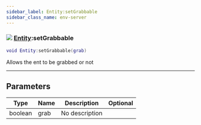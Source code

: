 ```yaml
---
sidebar_label: Entity:setGrabbable
sidebar_class_name: env-server
---
```


### ![](/img/wiki/server.png) [Entity](../entity/README.md):setGrabbable

```lua
void Entity:setGrabbable(grab)
```

Allows the ent to be grabbed or not<br/>

-----------------
## Parameters

| Type   | Name | Description | Optional |
| ------ | ---- | ----------- | -------: |
| boolean | grab | No description |   |
